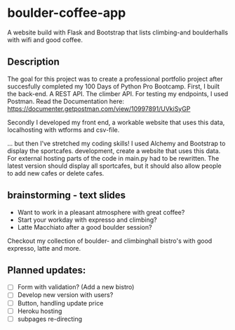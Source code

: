 # boulder-coffee-app
A website build with Flask and Bootstrap that lists climbing-and boulderhalls with wifi and good coffee.

## Description
The goal for this project was to create a professional portfolio project after succesfully completed my 100 Days of Python Pro Bootcamp. First, I built the back-end. A REST API. The climber API. For testing my endpoints, I used Postman. 
Read the Documentation here: https://documenter.getpostman.com/view/10997891/UVkiSyGP

Secondly I developed my front end, a workable website that uses this data, localhosting with wtforms and csv-file. 

... but then I've stretched my coding skills! I used Alchemy and Bootstrap to display the sportcafes. development, create a website that uses this data. For external hosting parts of the code in main.py had to be rewritten. The latest version should display all sportcafes, but it should also allow people to add new cafes or delete cafes.

## brainstorming - text slides
- Want to work in a pleasant atmosphere with great coffee?
- Start your workday with expresso and climbing?
- Latte Macchiato after a good boulder session?

Checkout my collection of boulder- and climbinghall bistro's with good expresso, latte and more.

## Planned updates:
- [ ] Form with validation? (Add a new bistro)
- [ ] Develop new version with users?
- [ ] Button, handling update price
- [ ] Heroku hosting
- [ ] subpages re-directing
